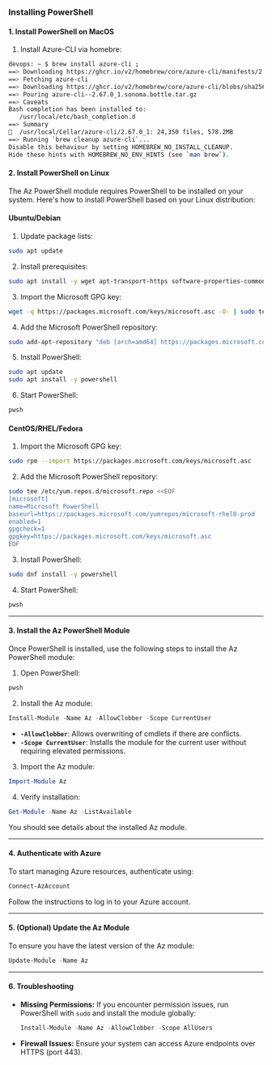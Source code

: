 ### Installing PowerShell

#### **1. Install PowerShell on MacOS**
1. Install Azure-CLI via homebre:
  ```bash
  devops: ~ $ brew install azure-cli ;
  ==> Downloading https://ghcr.io/v2/homebrew/core/azure-cli/manifests/2.67.0_1
  ==> Fetching azure-cli
  ==> Downloading https://ghcr.io/v2/homebrew/core/azure-cli/blobs/sha256:d3e3bd91ea0f07d99006d5132ca8c7d4d2e393ec45bb1090e3a0821b5b7d9ee3
  ==> Pouring azure-cli--2.67.0_1.sonoma.bottle.tar.gz
  ==> Caveats
  Bash completion has been installed to:
     /usr/local/etc/bash_completion.d
  ==> Summary
  🍺  /usr/local/Cellar/azure-cli/2.67.0_1: 24,350 files, 578.2MB
  ==> Running `brew cleanup azure-cli`...
  Disable this behaviour by setting HOMEBREW_NO_INSTALL_CLEANUP.
  Hide these hints with HOMEBREW_NO_ENV_HINTS (see `man brew`).
  ```

#### **2. Install PowerShell on Linux**
The Az PowerShell module requires PowerShell to be installed on your system. Here's how to install PowerShell based on your Linux distribution:

#### **Ubuntu/Debian**
1. Update package lists:
  ```bash
  sudo apt update
  ```
2. Install prerequisites:
  ```bash
  sudo apt install -y wget apt-transport-https software-properties-common
  ```
3. Import the Microsoft GPG key:
  ```bash
  wget -q https://packages.microsoft.com/keys/microsoft.asc -O- | sudo tee /etc/apt/trusted.gpg.d/microsoft.asc
  ```
4. Add the Microsoft PowerShell repository:
  ```bash
  sudo add-apt-repository "deb [arch=amd64] https://packages.microsoft.com/repos/microsoft-ubuntu-focal-prod focal main"
  ```
5. Install PowerShell:
  ```bash
  sudo apt update
  sudo apt install -y powershell
  ```
6. Start PowerShell:
  ```bash
  pwsh
  ```

#### **CentOS/RHEL/Fedora**
1. Import the Microsoft GPG key:
  ```bash
  sudo rpm --import https://packages.microsoft.com/keys/microsoft.asc
  ```
2. Add the Microsoft PowerShell repository:
  ```bash
  sudo tee /etc/yum.repos.d/microsoft.repo <<EOF
[microsoft]
name=Microsoft PowerShell
baseurl=https://packages.microsoft.com/yumrepos/microsoft-rhel8-prod
enabled=1
gpgcheck=1
gpgkey=https://packages.microsoft.com/keys/microsoft.asc
EOF
  ```
3. Install PowerShell:
  ```bash
  sudo dnf install -y powershell
  ```
4. Start PowerShell:
  ```bash
  pwsh
  ```

---

#### **3. Install the Az PowerShell Module**
Once PowerShell is installed, use the following steps to install the Az PowerShell module:

1. Open PowerShell:
  ```bash
  pwsh
  ```

2. Install the Az module:
  ```powershell
  Install-Module -Name Az -AllowClobber -Scope CurrentUser
  ```
  - **`-AllowClobber`**: Allows overwriting of cmdlets if there are conflicts.
  - **`-Scope CurrentUser`**: Installs the module for the current user without requiring elevated permissions.

3. Import the Az module:
  ```powershell
  Import-Module Az
  ```

4. Verify installation:
  ```powershell
  Get-Module -Name Az -ListAvailable
  ```
  You should see details about the installed Az module.

---

#### **4. Authenticate with Azure**
To start managing Azure resources, authenticate using:

```powershell
Connect-AzAccount
```
Follow the instructions to log in to your Azure account.

---

#### **5. (Optional) Update the Az Module**
To ensure you have the latest version of the Az module:

```powershell
Update-Module -Name Az
```

---

#### **6. Troubleshooting**
- **Missing Permissions:** If you encounter permission issues, run PowerShell with `sudo` and install the module globally:
  ```powershell
  Install-Module -Name Az -AllowClobber -Scope AllUsers
  ```
- **Firewall Issues:** Ensure your system can access Azure endpoints over HTTPS (port 443).
